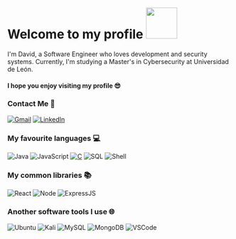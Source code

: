 # Welcome to my profile <img src="https://media3.giphy.com/media/v1.Y2lkPTc5MGI3NjExMmhteHQ0ZG5ianMya2NhbWg5NDl5eXJvYzNrazk2ZG9qcTdrMTVhOSZlcD12MV9pbnRlcm5hbF9naWZfYnlfaWQmY3Q9cw/69bK4OX5RcklWMM69Z/giphy.webp" width="70">

I'm David, a Software Engineer who loves development and security systems. Currently, I'm studying a Master's in Cybersecurity at Universidad de León.

#### I hope you enjoy visiting my profile 😎

### Contact Me 📩
[![Gmail](https://img.shields.io/badge/Gmail-D14836?logo=gmail&logoColor=white)](mailto:dgarcd06@gmail.com)
[![LinkedIn](https://img.shields.io/badge/linkedin-%230077B5.svg?logo=linkedin&logoColor=white)](https://www.linkedin.com/in/david-garc%C3%ADa-d%C3%ADez-6582b324b/)

### My favourite languages 💻
![Java](https://img.shields.io/badge/Java-ED8B00?&logo=openjdk&logoColor=white) 
![JavaScript](https://shields.io/badge/JavaScript-F7DF1E?logo=JavaScript&logoColor=000) 
[![C](https://custom-icon-badges.herokuapp.com/badge/C-03599C.svg?style=flat-square&logo=c-in-hexagon&logoColor=white)](https://github.com/search?q=user%3Ascastd+language%3Ac)
![SQL](https://img.shields.io/badge/-SQL-000?&logo=MySQL&logoColor=4479A1)
![Shell](https://img.shields.io/badge/Shell-4EAA25?&style=plastic&logo=gnu-bash&logoColor=white)

### My common libraries 📚
 ![React](https://shields.io/badge/react-black?logo=react) ![Node](https://img.shields.io/badge/Node.js-43853D.svg?logo=node.js&logoColor=white)
 ![ExpressJS](https://img.shields.io/badge/Express.js-404d59.svg?logoColor=white)

### Another software tools I use 🌐
![Ubuntu](https://img.shields.io/badge/Ubuntu-E95420?logo=ubuntu&logoColor=white) 
![Kali](https://img.shields.io/badge/Kali_Linux-557C94?style=flat&logo=kali-linux&logoColor=white)
![MySQL](https://shields.io/badge/MySQL-lightgrey?logo=mysql&style=plastic&logoColor=white&labelColor=blue) 
![MongoDB](https://img.shields.io/badge/-MongoDB-13aa52?logo=mongodb&logoColor=white) 
![VSCode](https://img.shields.io/badge/Visual%20Studio%20Code-0078d7.svg?logo=visual-studio-code&logoColor=white)
